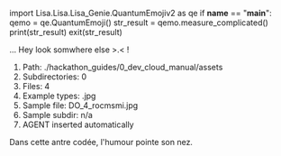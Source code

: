 
import Lisa.Lisa.Lisa_Genie.QuantumEmojiv2 as qe
if __name__ == "__main__":
  qemo = qe.QuantumEmoji()
  str_result = qemo.measure_complicated()
  print(str_result)
  exit(str_result)

... Hey look somwhere else >.< !

1. Path: ./hackathon_guides/0_dev_cloud_manual/assets
2. Subdirectories: 0
3. Files: 4
4. Example types: .jpg
5. Sample file: DO_4_rocmsmi.jpg
6. Sample subdir: n/a
7. AGENT inserted automatically

Dans cette antre codée, l'humour pointe son nez.
